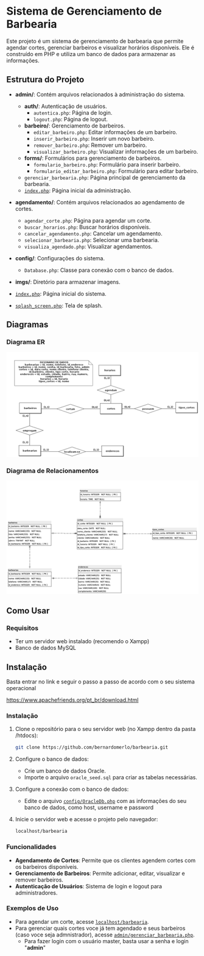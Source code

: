 # Sistema de Gerenciamento de Barbearia

Este projeto é um sistema de gerenciamento de barbearia que permite agendar cortes, gerenciar barbeiros e visualizar horários disponíveis. Ele é construído em PHP e utiliza um banco de dados para armazenar as informações.

## Estrutura do Projeto

- **admin/**: Contém arquivos relacionados à administração do sistema.

  - **auth/**: Autenticação de usuários.
    - `autentica.php`: Página de login.
    - `logout.php`: Página de logout.
  - **barbeiro/**: Gerenciamento de barbeiros.
    - `editar_barbeiro.php`: Editar informações de um barbeiro.
    - `inserir_barbeiro.php`: Inserir um novo barbeiro.
    - `remover_barbeiro.php`: Remover um barbeiro.
    - `visualizar_barbeiro.php`: Visualizar informações de um barbeiro.
  - **forms/**: Formulários para gerenciamento de barbeiros.
    - `formulario_barbeiro.php`: Formulário para inserir barbeiro.
    - `formulario_editar_barbeiro.php`: Formulário para editar barbeiro.
  - `gerenciar_barbearia.php`: Página principal de gerenciamento da barbearia.
  - [`index.php`](command:_github.copilot.openRelativePath?%5B%7B%22scheme%22%3A%22file%22%2C%22authority%22%3A%22%22%2C%22path%22%3A%22%2Fc%3A%2Fxampp%2Fhtdocs%2Fbarbearia%2Findex.php%22%2C%22query%22%3A%22%22%2C%22fragment%22%3A%22%22%7D%5D "c:\\xampp\htdocs\barbearia\index.php"): Página inicial da administração.

- **agendamento/**: Contém arquivos relacionados ao agendamento de cortes.

  - `agendar_corte.php`: Página para agendar um corte.
  - `buscar_horarios.php`: Buscar horários disponíveis.
  - `cancelar_agendamento.php`: Cancelar um agendamento.
  - `selecionar_barbearia.php`: Selecionar uma barbearia.
  - `visualiza_agendado.php`: Visualizar agendamentos.

- **config/**: Configurações do sistema.

  - `Database.php`: Classe para conexão com o banco de dados.

- **imgs/**: Diretório para armazenar imagens.

- [`index.php`](command:_github.copilot.openRelativePath?%5B%7B%22scheme%22%3A%22file%22%2C%22authority%22%3A%22%22%2C%22path%22%3A%22%2Fc%3A%2Fxampp%2Fhtdocs%2Fbarbearia%2Findex.php%22%2C%22query%22%3A%22%22%2C%22fragment%22%3A%22%22%7D%5D "c:\\xampp\htdocs\barbearia\index.php"): Página inicial do sistema.
- [`splash_screen.php`](command:_github.copilot.openRelativePath?%5B%7B%22scheme%22%3A%22file%22%2C%22authority%22%3A%22%22%2C%22path%22%3A%22%2Fc%3A%2Fxampp%2Fhtdocs%2Fbarbearia%2Fsplash_screen.php%22%2C%22query%22%3A%22%22%2C%22fragment%22%3A%22%22%7D%5D "c:\\xampp\htdocs\barbearia\splash_screen.php"): Tela de splash.


## Diagramas

### Diagrama ER
![Diagrama ER](diagramaER.png)

### Diagrama de Relacionamentos
![Diagrama de Relacionamento](diagramaRelacionamento.png)

## Como Usar

### Requisitos

- Ter um servidor web instalado (recomendo o Xampp)
- Banco de dados MySQL

## Instalação 

  Basta entrar no link e seguir o passo a passo de acordo com o seu sistema operacional
  
  https://www.apachefriends.org/pt_br/download.html

### Instalação

1. Clone o repositório para o seu servidor web (no Xampp dentro da pasta /htdocs):

   ```sh
   git clone https://github.com/bernardomerlo/barbearia.git
   ```

2. Configure o banco de dados:

   - Crie um banco de dados Oracle.
   - Importe o arquivo `oracle_seed.sql` para criar as tabelas necessárias.

3. Configure a conexão com o banco de dados:

   - Edite o arquivo [`config/OracleDb.php`](command:_github.copilot.openRelativePath?%5B%7B%22scheme%22%3A%22file%22%2C%22authority%22%3A%22%22%2C%22path%22%3A%22%2Fc%3A%2Fxampp%2Fhtdocs%2Fbarbearia%2Fconfig%2FDatabase.php%22%2C%22query%22%3A%22%22%2C%22fragment%22%3A%22%22%7D%5D "c:\\xampp\htdocs\barbearia\config\Database.php") com as informações do seu banco de dados, como host, username e password

4. Inicie o servidor web e acesse o projeto pelo navegador:
   ```sh
   localhost/barbearia
   ```

### Funcionalidades

- **Agendamento de Cortes**: Permite que os clientes agendem cortes com os barbeiros disponíveis.
- **Gerenciamento de Barbeiros**: Permite adicionar, editar, visualizar e remover barbeiros.
- **Autenticação de Usuários**: Sistema de login e logout para administradores.

### Exemplos de Uso

- Para agendar um corte, acesse [`localhost/barbearia`](command:_github.copilot.openRelativePath?%5B%7B%22scheme%22%3A%22file%22%2C%22authority%22%3A%22%22%2C%22path%22%3A%22%2Fc%3A%2Fxampp%2Fhtdocs%2Fbarbearia%2Fagendamento%2Fagendar_corte.php%22%2C%22query%22%3A%22%22%2C%22fragment%22%3A%22%22%7D%5D "c:\\xampp\htdocs\barbearia\index.php").
- Para gerenciar quais cortes voce já tem agendado e seus barbeiros (caso voce seja admnistrador), acesse [`admin/gerenciar_barbearia.php`](command:_github.copilot.openRelativePath?%5B%7B%22scheme%22%3A%22file%22%2C%22authority%22%3A%22%22%2C%22path%22%3A%22%2Fc%3A%2Fxampp%2Fhtdocs%2Fbarbearia%2Fadmin%2Fgerenciar_barbearia.php%22%2C%22query%22%3A%22%22%2C%22fragment%22%3A%22%22%7D%5D "c:\\xampp\htdocs\barbearia\admin\gerenciar_barbearia.php").
  - Para fazer login com o usuário master, basta usar a senha e login "**admin**"